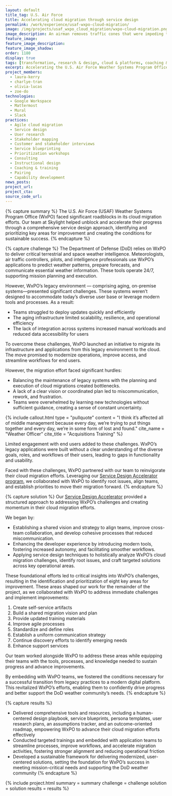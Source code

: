 ```yaml
---
layout: default
title_tag: U.S. Air Force
title: Accelerating cloud migration through service design
permalink: /work/experience/usaf-wxpo-cloud-migration/
image: /img/projects/usaf_wxpo_cloud_migration/wxpo-cloud-migration.png
image_description: An airman removes traffic cones that were impeding the progress of a cloud.
feature_image:
feature_image_description:
feature_image_shadow:
order: 1180
display: true
tags: [transformation, research & design, cloud & platforms, coaching & training, defense, air force, charlye tran, olivia lucas, zoe do, laura kerry]
excerpt: Accelerating the U.S. Air Force Weather Systems Program Office's cloud migration by identifying key areas for improvement and fostering sustainable progress.
project_members:
  - laura-kerry
  - charlye-tran
  - olivia-lucas
  - zoe-do
technologies:
  - Google Workspace
  - Mattermost
  - Mural
  - Slack
practices:
  - Agile cloud migration
  - Service design
  - User research
  - Stakeholder mapping
  - Customer and stakeholder interviews
  - Service blueprinting
  - Prioritization workshops
  - Consulting
  - Instructional design
  - Coaching & training
  - Pairing
  - Capability development
news_posts:
project_url:
project_cta:
source_code_url:
---
```


{% capture summary %}
The U.S. Air Force (USAF) Weather Systems Program Office (WxPO) faced significant roadblocks in its cloud migration efforts. Our team at Skylight helped unblock and accelerate their progress through a comprehensive service design approach, identifying and prioritizing key areas for improvement and creating the conditions for sustainable success.
{% endcapture %}

{% capture challenge %}
The Department of Defense (DoD) relies on WxPO to deliver critical terrestrial and space weather intelligence. Meteorologists, air traffic controllers, pilots, and intelligence professionals use WxPO’s applications to predict weather patterns, prepare forecasts, and communicate essential weather information. These tools operate 24/7, supporting mission planning and execution.

However, WxPO’s legacy environment — comprising aging, on-premise systems—presented significant challenges. These systems weren’t designed to accommodate today’s diverse user base or leverage modern tools and processes. As a result:
- Teams struggled to deploy updates quickly and efficiently
- The aging infrastructure limited scalability, resilience, and operational efficiency
- The lack of integration across systems increased manual workloads and reduced data accessibility for users

To overcome these challenges, WxPO launched an initiative to migrate its infrastructure and applications from this legacy environment to the cloud. The move promised to modernize operations, improve access, and streamline workflows for end users.

However, the migration effort faced significant hurdles:
- Balancing the maintenance of legacy systems with the planning and execution of cloud migrations created bottlenecks.
- A lack of a clear vision or coordinated plan led to miscommunication, rework, and frustration.
- Teams were overwhelmed by learning new technologies without sufficient guidance, creating a sense of constant uncertainty.

{% include callout.html type = "pullquote" content = "I think it’s affected all of middle management because every day, we’re trying to put things together and every day, we’re in some form of lost and found." cite_name = "Weather Officer" cite_title = "Acquisitions Training" %}

Limited engagement with end users added to these challenges. WxPO’s legacy applications were built without a clear understanding of the diverse goals, roles, and workflows of their users, leading to gaps in functionality and usability.

Faced with these challenges, WxPO partnered with our team to reinvigorate their cloud migration efforts. Leveraging our [Service Design Accelerator program](/work/experience/usaf-service-design-capacity-building/), we collaborated with WxPO to identify root issues, align teams, and establish priorities to move their migration forward.
{% endcapture %}

{% capture solution %}
Our [Service Design Accelerator](/work/toolkits/service-design-framework/) provided a structured approach to addressing WxPO’s challenges and creating momentum in their cloud migration efforts.

We began by:
- Establishing a shared vision and strategy to align teams, improve cross-team collaboration, and develop cohesive processes that reduced miscommunication.
- Enhancing the developer experience by introducing modern tools, fostering increased autonomy, and facilitating smoother workflows.
- Applying service design techniques to holistically analyze WxPO’s cloud migration challenges, identify root issues, and craft targeted solutions across key operational areas.

These foundational efforts led to critical insights into WxPO’s challenges, resulting in the identification and prioritization of eight key areas for improvement. These areas shaped our work for the remainder of the project, as we collaborated with WxPO to address immediate challenges and implement improvements:
1. Create self-service artifacts
2. Build a shared migration vision and plan
3. Provide updated training materials
4. Improve agile processes
5. Standardize and define roles
6. Establish a uniform communication strategy
8. Continue discovery efforts to identify emerging needs
9. Enhance support services

Our team worked alongside WxPO to address these areas while equipping their teams with the tools, processes, and knowledge needed to sustain progress and advance improvements.

By embedding with WxPO teams, we fostered the conditions necessary for a successful transition from legacy practices to a modern digital platform. This revitalized WxPO’s efforts, enabling them to confidently drive progress and better support the DoD weather community’s needs.
{% endcapture %}

{% capture results %}
- Delivered comprehensive tools and resources, including a human-centered design playbook, service blueprints, persona templates, user research plans, an assumptions tracker, and an outcome-oriented roadmap, empowering WxPO to advance their cloud migration efforts effectively
- Conducted targeted trainings and embedded with application teams to streamline processes, improve workflows, and accelerate migration activities, fostering stronger alignment and reducing operational friction
- Developed a sustainable framework for delivering modernized, user-centered solutions, setting the foundation for WxPO’s success in meeting mission-critical needs and supporting the DoD weather community
{% endcapture %}

{% include project.html
  summary = summary
  challenge = challenge
  solution = solution
  results = results
%}
